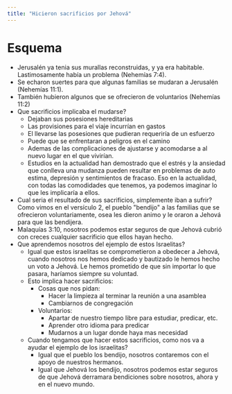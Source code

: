 ```yaml
---
title: "Hicieron sacrificios por Jehová"
---
```



Esquema
=======

* Jerusalén ya tenia sus murallas reconstruidas, y ya era habitable.
  Lastimosamente había un problema (Nehemías 7:4).
* Se echaron suertes para que algunas familias se mudaran a Jerusalén
  (Nehemías 11:1).
* También hubieron algunos que se ofrecieron de voluntarios (Nehemías 11:2)
* Que sacrificios implicaba el mudarse?
    * Dejaban sus posesiones hereditarias
    * Las provisiones para el viaje incurrían en gastos
    * El llevarse las posesiones que pudieran requeriría de un esfuerzo
    * Puede que se enfrentaran a peligros en el camino
    * Ademas de las complicaciones de ajustarse y acomodarse a al nuevo lugar
      en el que vivirían.
    * Estudios en la actualidad han demostrado que el estrés y la ansiedad que
      conlleva una mudanza pueden resultar en problemas de auto estima,
      depresión y sentimientos de fracaso. Eso en la actualidad, con todas las
      comodidades que tenemos, ya podemos imaginar lo que les implicaría
      a ellos.
* Cual seria el resultado de sus sacrificios, simplemente iban a sufrir? Como
  vimos en el versículo 2, el pueblo "bendijo" a las familias que se ofrecieron
  voluntariamente, osea les dieron animo y le oraron a Jehová para que las
  bendijera.
* Malaquías 3:10, nosotros podemos estar seguros de que Jehová cubrió con
  creces cualquier sacrificio que ellos hayan hecho.
* Que aprendemos nosotros del ejemplo de estos Israelitas?
    * Igual que estos israelitas se comprometieron a obedecer a Jehová, cuando
      nosotros nos hemos dedicado y bautizado le hemos hecho un voto a Jehová.
      Le hemos prometido de que sin importar lo que pasara, haríamos siempre su
      voluntad.
    * Esto implica hacer sacrificios:
        * Cosas que nos pidan:
            * Hacer la limpieza al terminar la reunión a una asamblea
            * Cambiarnos de congregación
        * Voluntarios:
            * Apartar de nuestro tiempo libre para estudiar, predicar, etc.
            * Aprender otro idioma para predicar
            * Mudarnos a un lugar donde haya mas necesidad
    * Cuando tengamos que hacer estos sacrificios, como nos va a ayudar el
      ejemplo de los israelitas? 
        * Igual que el pueblo los bendijo, nosotros contaremos con el apoyo de
          nuestros hermanos.
        * Igual que Jehová los bendijo, nosotros podemos estar seguros de que
          Jehová derramara bendiciones sobre nosotros, ahora y en el nuevo
          mundo.

